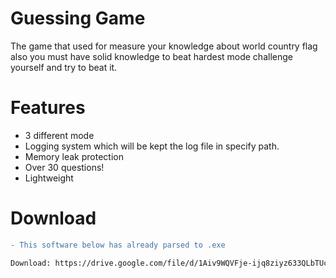 # Guessing Game

The game that used for measure your knowledge about world country flag also you must have solid knowledge to beat hardest mode challenge yourself and try to beat it.

# Features
- 3 different mode
- Logging system which will be kept the log file in specify path.
- Memory leak protection
- Over 30 questions!
- Lightweight

# Download

```diff
- This software below has already parsed to .exe

Download: https://drive.google.com/file/d/1Aiv9WQVFje-ijq8ziyz633QLbTUcVxpt/view?usp=share_link
